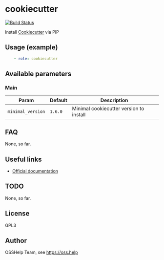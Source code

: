 # cookiecutter

[![Build Status](https://drone.osshelp.ru/api/badges/ansible/cookiecutter/status.svg)](https://drone.osshelp.ru/ansible/cookiecutter)

Install [Cookiecutter](https://github.com/cookiecutter/cookiecutter) via PIP

## Usage (example)

```yaml
    - role: cookiecutter
```

## Available parameters

### Main

| Param | Default | Description |
| -------- | -------- | -------- |
| `minimal_version` | `1.6.0` | Minimal cookiecutter version to install |

## FAQ

None, so far.

## Useful links

- [Official documentation](https://github.com/cookiecutter/cookiecutter)

## TODO

None, so far.

## License

GPL3

## Author

OSSHelp Team, see <https://oss.help>
